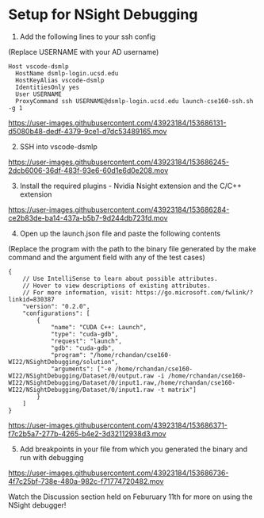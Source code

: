 # Setup for NSight Debugging

1. Add the following lines to your ssh config

(Replace USERNAME with your AD username)
```
Host vscode-dsmlp
  HostName dsmlp-login.ucsd.edu
  HostKeyAlias vscode-dsmlp
  IdentitiesOnly yes
  User USERNAME
  ProxyCommand ssh USERNAME@dsmlp-login.ucsd.edu launch-cse160-ssh.sh -g 1
```

https://user-images.githubusercontent.com/43923184/153686131-d5080b48-dedf-4379-9ce1-d7dc53489165.mov

2. SSH into vscode-dsmlp

https://user-images.githubusercontent.com/43923184/153686245-2dcb6006-36df-483f-93e6-60d1e6d0e208.mov

3. Install the required plugins - Nvidia Nsight extension and the C/C++ extension

https://user-images.githubusercontent.com/43923184/153686284-ce2b83de-ba14-437a-b5b7-9d244db723fd.mov

4. Open up the launch.json file and paste the following contents

(Replace the program with the path to the binary file generated by the make command and the argument field with any of the test cases)

```
{
    // Use IntelliSense to learn about possible attributes.
    // Hover to view descriptions of existing attributes.
    // For more information, visit: https://go.microsoft.com/fwlink/?linkid=830387
    "version": "0.2.0",
    "configurations": [
        {
            "name": "CUDA C++: Launch",
            "type": "cuda-gdb",
            "request": "launch",
            "gdb": "cuda-gdb",
            "program": "/home/rchandan/cse160-WI22/NSightDebugging/solution",
            "arguments": ["-e /home/rchandan/cse160-WI22/NSightDebugging/Dataset/0/output.raw -i /home/rchandan/cse160-WI22/NSightDebugging/Dataset/0/input1.raw,/home/rchandan/cse160-WI22/NSightDebugging/Dataset/0/input1.raw -t matrix"]
        }
    ]
}
```

https://user-images.githubusercontent.com/43923184/153686371-f7c2b5a7-277b-4265-b4e2-3d32112938d3.mov

5. Add breakpoints in your file from which you generated the binary and run with debugging

https://user-images.githubusercontent.com/43923184/153686736-4f7c25bf-738e-480a-982c-f71774720482.mov


Watch the Discussion section held on Feburuary 11th for more on using the NSight debugger!



